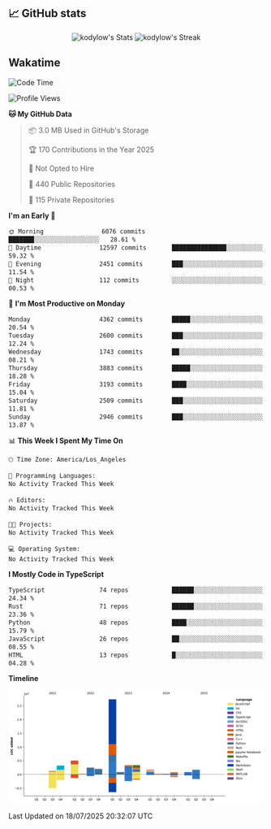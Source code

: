 ## 📈 GitHub stats
<!--START_SECTION:github-->
<div class="badges-githubstats">
  <p align="center">
    <img src="https://github-readme-stats.vercel.app/api?username=kodylow&theme=tokyonight&show_icons=true&hide_border=true&count_private=true" alt="kodylow's Stats" height="165">
    <img src="https://github-readme-streak-stats.herokuapp.com/?user=kodylow&theme=tokyonight&hide_border=true" alt="kodylow's Streak" height="165">
  </p>
</div>
<!--END_SECTION:github-->

## Wakatime 
<!--START_SECTION:waka-->
![Code Time](http://img.shields.io/badge/Code%20Time-1%2C294%20hrs%2031%20mins-blue)

![Profile Views](http://img.shields.io/badge/Profile%20Views-1-blue)

**🐱 My GitHub Data** 

> 📦 3.0 MB Used in GitHub's Storage 
 > 
> 🏆 170 Contributions in the Year 2025
 > 
> 🚫 Not Opted to Hire
 > 
> 📜 440 Public Repositories 
 > 
> 🔑 115 Private Repositories 
 > 
**I'm an Early 🐤** 

```text
🌞 Morning                6076 commits        ███████░░░░░░░░░░░░░░░░░░   28.61 % 
🌆 Daytime                12597 commits       ███████████████░░░░░░░░░░   59.32 % 
🌃 Evening                2451 commits        ███░░░░░░░░░░░░░░░░░░░░░░   11.54 % 
🌙 Night                  112 commits         ░░░░░░░░░░░░░░░░░░░░░░░░░   00.53 % 
```
📅 **I'm Most Productive on Monday** 

```text
Monday                   4362 commits        █████░░░░░░░░░░░░░░░░░░░░   20.54 % 
Tuesday                  2600 commits        ███░░░░░░░░░░░░░░░░░░░░░░   12.24 % 
Wednesday                1743 commits        ██░░░░░░░░░░░░░░░░░░░░░░░   08.21 % 
Thursday                 3883 commits        █████░░░░░░░░░░░░░░░░░░░░   18.28 % 
Friday                   3193 commits        ████░░░░░░░░░░░░░░░░░░░░░   15.04 % 
Saturday                 2509 commits        ███░░░░░░░░░░░░░░░░░░░░░░   11.81 % 
Sunday                   2946 commits        ███░░░░░░░░░░░░░░░░░░░░░░   13.87 % 
```


📊 **This Week I Spent My Time On** 

```text
🕑︎ Time Zone: America/Los_Angeles

💬 Programming Languages: 
No Activity Tracked This Week

🔥 Editors: 
No Activity Tracked This Week

🐱‍💻 Projects: 
No Activity Tracked This Week

💻 Operating System: 
No Activity Tracked This Week
```

**I Mostly Code in TypeScript** 

```text
TypeScript               74 repos            ██████░░░░░░░░░░░░░░░░░░░   24.34 % 
Rust                     71 repos            ██████░░░░░░░░░░░░░░░░░░░   23.36 % 
Python                   48 repos            ████░░░░░░░░░░░░░░░░░░░░░   15.79 % 
JavaScript               26 repos            ██░░░░░░░░░░░░░░░░░░░░░░░   08.55 % 
HTML                     13 repos            █░░░░░░░░░░░░░░░░░░░░░░░░   04.28 % 
```



**Timeline**

![Lines of Code chart](https://raw.githubusercontent.com/Kodylow/Kodylow/master/assets/bar_graph.png)


 Last Updated on 18/07/2025 20:32:07 UTC
<!--END_SECTION:waka-->
